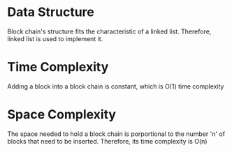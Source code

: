 # Data Structure
Block chain's structure fits the characteristic of a linked list. Therefore, linked list is used to implement it. 

# Time Complexity
Adding a block into a block chain is constant, which is O(1) time complexity

# Space Complexity
The space needed to hold a block chain is porportional to the number 'n' of blocks that need to be inserted. 
Therefore, its time complexity is O(n)